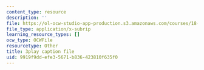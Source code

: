 ```yaml
---
content_type: resource
description: ''
file: https://ol-ocw-studio-app-production.s3.amazonaws.com/courses/18-01sc-single-variable-calculus-fall-2010/9919f9ddefe35671b836423810f635f0_lEOjMAmkI-U.vtt
file_type: application/x-subrip
learning_resource_types: []
ocw_type: OCWFile
resourcetype: Other
title: 3play caption file
uid: 9919f9dd-efe3-5671-b836-423810f635f0
---
```

